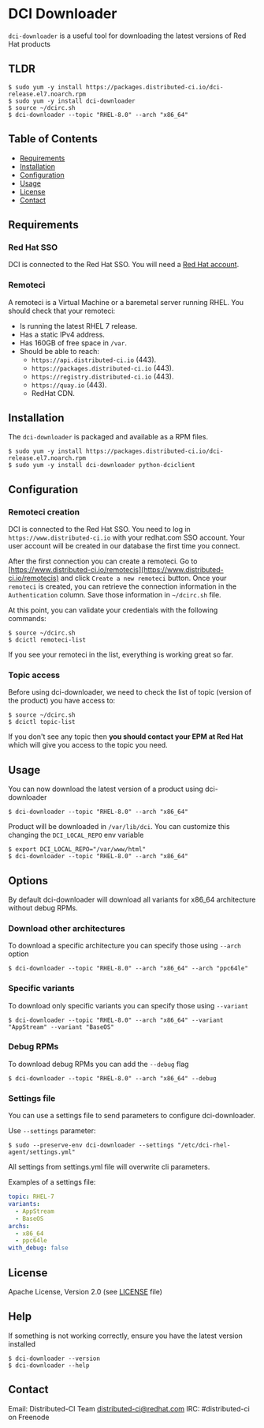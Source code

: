 # DCI Downloader

`dci-downloader` is a useful tool for downloading the latest versions of Red Hat products

## TLDR

```console
$ sudo yum -y install https://packages.distributed-ci.io/dci-release.el7.noarch.rpm
$ sudo yum -y install dci-downloader
$ source ~/dcirc.sh
$ dci-downloader --topic "RHEL-8.0" --arch "x86_64"
```

## Table of Contents

- [Requirements](#requirements)
- [Installation](#installation)
- [Configuration](#configuration)
- [Usage](#usage)
- [License](#license)
- [Contact](#contact)

## Requirements

### Red Hat SSO

DCI is connected to the Red Hat SSO. You will need a [Red Hat account](https://access.redhat.com/).

### Remoteci

A remoteci is a Virtual Machine or a baremetal server running RHEL.
You should check that your remoteci:

- Is running the latest RHEL 7 release.
- Has a static IPv4 address.
- Has 160GB of free space in `/var`.
- Should be able to reach:
  - `https://api.distributed-ci.io` (443).
  - `https://packages.distributed-ci.io` (443).
  - `https://registry.distributed-ci.io` (443).
  - `https://quay.io` (443).
  - RedHat CDN.

## Installation

The `dci-downloader` is packaged and available as a RPM files.

```console
$ sudo yum -y install https://packages.distributed-ci.io/dci-release.el7.noarch.rpm
$ sudo yum -y install dci-downloader python-dciclient
```

## Configuration

### Remoteci creation

DCI is connected to the Red Hat SSO. You need to log in `https://www.distributed-ci.io` with your redhat.com SSO account. Your user account will be created in our database the first time you connect.

After the first connection you can create a remoteci. Go to [https://www.distributed-ci.io/remotecis](https://www.distributed-ci.io/remotecis) and click `Create a new remoteci` button. Once your `remoteci` is created, you can retrieve the connection information in the `Authentication` column. Save those information in `~/dcirc.sh` file.

At this point, you can validate your credentials with the following commands:

```console
$ source ~/dcirc.sh
$ dcictl remoteci-list
```

If you see your remoteci in the list, everything is working great so far.

### Topic access

Before using dci-downloader, we need to check the list of topic (version of the product) you have access to:

```console
$ source ~/dcirc.sh
$ dcictl topic-list
```

If you don't see any topic then **you should contact your EPM at Red Hat** which will give you access to the topic you need.

## Usage

You can now download the latest version of a product using dci-downloader

```console
$ dci-downloader --topic "RHEL-8.0" --arch "x86_64"
```

Product will be downloaded in `/var/lib/dci`. You can customize this changing the `DCI_LOCAL_REPO` env variable

```console
$ export DCI_LOCAL_REPO="/var/www/html"
$ dci-downloader --topic "RHEL-8.0" --arch "x86_64"
```

## Options

By default dci-downloader will download all variants for x86_64 architecture without debug RPMs.


### Download other architectures

To download a specific architecture you can specify those using `--arch` option

```console
$ dci-downloader --topic "RHEL-8.0" --arch "x86_64" --arch "ppc64le"
```

### Specific variants

To download only specific variants you can specify those using `--variant`

```console
$ dci-downloader --topic "RHEL-8.0" --arch "x86_64" --variant "AppStream" --variant "BaseOS"
```

### Debug RPMs

To download debug RPMs you can add the `--debug` flag

```console
$ dci-downloader --topic "RHEL-8.0" --arch "x86_64" --debug
```

### Settings file

You can use a settings file to send parameters to configure dci-downloader.

Use `--settings` parameter:

```console
$ sudo --preserve-env dci-downloader --settings "/etc/dci-rhel-agent/settings.yml"
```

All settings from settings.yml file will overwrite cli parameters.

Examples of a settings file:

```yaml
topic: RHEL-7
variants:
  - AppStream
  - BaseOS
archs:
  - x86_64
  - ppc64le
with_debug: false
```


## License

Apache License, Version 2.0 (see [LICENSE](LICENSE) file)


## Help

If something is not working correctly, ensure you have the latest version installed

```console
$ dci-downloader --version
$ dci-downloader --help
```

## Contact

Email: Distributed-CI Team <distributed-ci@redhat.com>
IRC: #distributed-ci on Freenode

